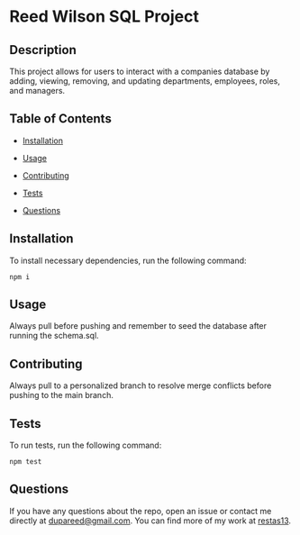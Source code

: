 # Reed Wilson SQL Project


## Description

This project allows for users to interact with a companies database by adding, viewing, removing, and updating departments, employees, roles, and managers.

## Table of Contents 

* [Installation](#installation)

* [Usage](#usage)

* [Contributing](#contributing)

* [Tests](#tests)

* [Questions](#questions)

## Installation

To install necessary dependencies, run the following command:

```
npm i
```

## Usage

Always pull before pushing and remember to seed the database after running the schema.sql.


  
## Contributing

Always pull to a personalized branch to resolve merge conflicts before pushing to the main branch.

## Tests

To run tests, run the following command:

```
npm test
```

## Questions

If you have any questions about the repo, open an issue or contact me directly at dupareed@gmail.com. You can find more of my work at [restas13](https://github.com/restas13/).

